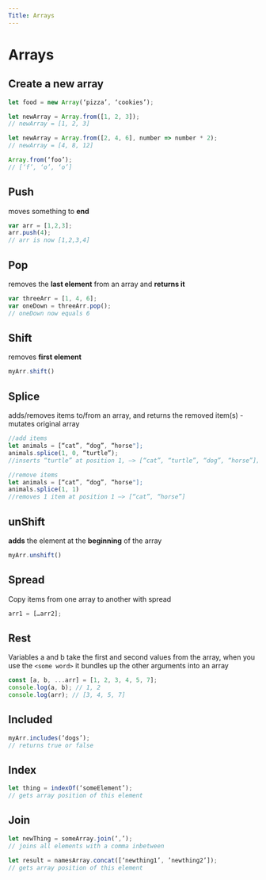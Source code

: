 ```yaml
---
Title: Arrays
---
```

# Arrays

## Create a new array

``` js
let food = new Array(‘pizza’, ‘cookies’);

let newArray = Array.from([1, 2, 3]);
// newArray = [1, 2, 3]

let newArray = Array.from([2, 4, 6], number => number * 2);
// newArray = [4, 8, 12]

Array.from(‘foo’);
// [‘f’, ‘o’, ‘o’]
```

## Push 
moves something to **end**

``` js
var arr = [1,2,3];
arr.push(4);
// arr is now [1,2,3,4]
```

## Pop
removes the **last element** from an array and **returns it**

``` js
var threeArr = [1, 4, 6];
var oneDown = threeArr.pop();
// oneDown now equals 6
```

## Shift
removes **first element**

``` js
myArr.shift()
```

## Splice
adds/removes items to/from an array, and returns the removed item(s) - mutates original array

```js
//add items
let animals = [“cat”, “dog”, “horse"];
animals.splice(1, 0, “turtle”);
//inserts “turtle” at position 1, —> [“cat”, “turtle”, “dog”, “horse”];

//remove items
let animals = [“cat”, “dog”, “horse"];
animals.splice(1, 1)
//removes 1 item at position 1 —> [“cat”, “horse”]
```

## unShift
**adds** the element at the **beginning** of the array

``` js
myArr.unshift()
```


## Spread
Copy items from one array to another with spread

```js
arr1 = […arr2];
```


## Rest
Variables a and b take the first and second values from the array, when you use the `<some word>` it bundles up the other arguments into an array

```js
const [a, b, ...arr] = [1, 2, 3, 4, 5, 7];
console.log(a, b); // 1, 2
console.log(arr); // [3, 4, 5, 7]
```


## Included
```js
myArr.includes(‘dogs’);
// returns true or false
```

## Index 
```js
let thing = indexOf(‘someElement’);
// gets array position of this element
```

## Join
```js
let newThing = someArray.join(‘,’);
// joins all elements with a comma inbetween

let result = namesArray.concat([‘newthing1’, ’newthing2’]);
// gets array position of this element
```

